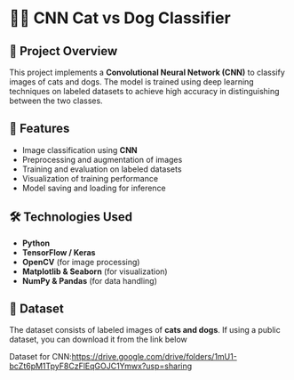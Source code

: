 # 🐶🐱 CNN Cat vs Dog Classifier  
   
## 📌 Project Overview       
This project implements a **Convolutional Neural Network (CNN)** to classify images of cats and dogs. The model is trained using deep learning techniques on labeled datasets to achieve high accuracy in distinguishing between the two classes.  

## 🚀 Features  
- Image classification using **CNN**   
- Preprocessing and augmentation of images  
- Training and evaluation on labeled datasets  
- Visualization of training performance  
- Model saving and loading for inference  
 
## 🛠️ Technologies Used  
- **Python**  
- **TensorFlow / Keras**  
- **OpenCV** (for image processing)  
- **Matplotlib & Seaborn** (for visualization)  
- **NumPy & Pandas** (for data handling)  

## 📂 Dataset  
The dataset consists of labeled images of **cats and dogs**. If using a public dataset, you can download it from the link below

Dataset for CNN:https://drive.google.com/drive/folders/1mU1-bcZt6pM1TpyF8CzFlEqGOJC1Ymwx?usp=sharing
